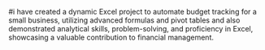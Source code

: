 #i have created a dynamic Excel project to automate budget tracking for a small business, utilizing advanced formulas and pivot tables and also demonstrated analytical skills, problem-solving, and proficiency in Excel, showcasing a valuable contribution to financial management.
